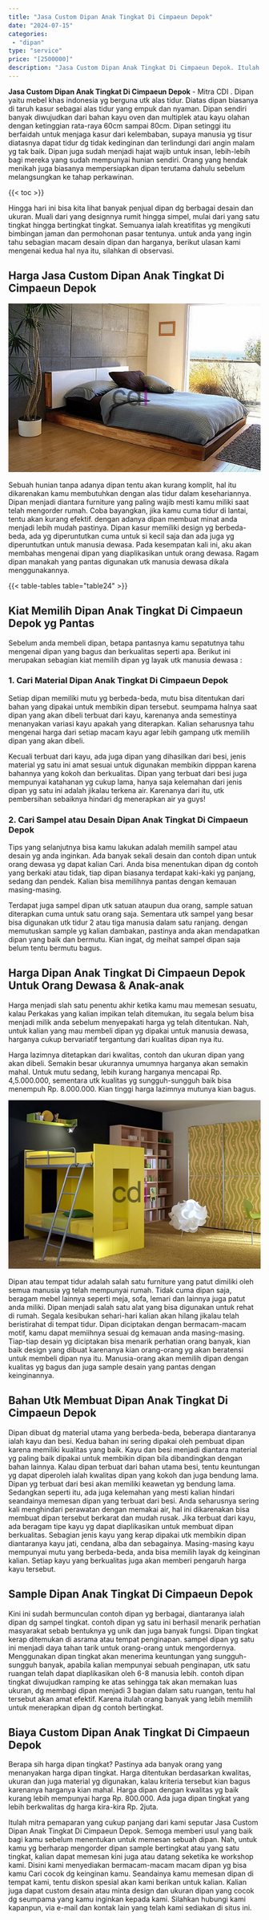 ```yaml
---
title: "Jasa Custom Dipan Anak Tingkat Di Cimpaeun Depok"
date: "2024-07-15"
categories:
 - "dipan"
type: "service"
price: "[2500000]"
description: "Jasa Custom Dipan Anak Tingkat Di Cimpaeun Depok. Itulah mitra pemaparan yang cukup panjang dari kami seputar Jasa Custom Dipan Anak Tingkat Di Cimpaeun Depo..."
---
```


**Jasa Custom Dipan Anak Tingkat Di Cimpaeun Depok** - Mitra CDI . Dipan yaitu mebel khas indonesia yg berguna utk alas tidur. Diatas dipan biasanya di taruh kasur sebagai alas tidur yang empuk dan nyaman. Dipan sendiri banyak diwujudkan dari bahan kayu oven dan multiplek atau kayu olahan dengan ketinggian rata-raya 60cm sampai 80cm. Dipan setinggi itu berfaidah untuk menjaga kasur dari kelembaban, supaya manusia yg tisur diatasnya dapat tidur dg tidak kedinginan dan terlindungi dari angin malam yg tak baik. Dipan juga sudah menjadi hajat wajib untuk insan, lebih-lebih bagi mereka yang sudah mempunyai hunian sendiri. Orang yang hendak menikah juga biasanya mempersiapkan dipan terutama dahulu sebelum melangsungkan ke tahap perkawinan.

{{< toc >}}

Hingga hari ini bisa kita lihat banyak penjual dipan dg berbagai desain dan ukuran. Muali dari yang designnya rumit hingga simpel, mulai dari yang satu tingkat hingga bertingkat tingkat. Semuanya ialah kreatifitas yg mengikuti bimbingan jaman dan permohonan pasar tentunya. untuk anda yang ingin tahu sebagian macam desain dipan dan harganya, berikut ulasan kami mengenai kedua hal nya itu, silahkan di observasi.

## Harga Jasa Custom Dipan Anak Tingkat Di Cimpaeun Depok

![Jasa Custom Dipan Anak Tingkat Di Cimpaeun Depok](/images/mebel/dipan-dewasa-007.jpg)

Sebuah hunian tanpa adanya dipan tentu akan kurang komplit, hal itu dikarenakan kamu membutuhkan dengan alas tidur dalam kesehariannya. Dipan menjadi diantara furniture yang paling wajib mesti kamu miliki saat telah mengorder rumah. Coba bayangkan, jika kamu cuma tidur di lantai, tentu akan kurang efektif. dengan adanya dipan membuat minat anda menjadi lebih mudah pastinya. Dipan kasur memiliki design yg berbeda-beda, ada yg diperuntutkan cuma untuk si kecil saja dan ada juga yg diperuntutkan untuk manusia dewasa. Pada kesempatan kali ini, aku akan membahas mengenai dipan yang diaplikasikan untuk orang dewasa. Ragam dipan manakah yang pantas digunakan utk manusia dewasa dikala menggunakannya.

{{< table-tables table="table24" >}}

## Kiat Memilih Dipan Anak Tingkat Di Cimpaeun Depok yg Pantas

Sebelum anda membeli dipan, betapa pantasnya kamu sepatutnya tahu mengenai dipan yang bagus dan berkualitas seperti apa. Berikut ini merupakan sebagian kiat memilih dipan yg layak utk manusia dewasa :

### 1\. Cari Material Dipan Anak Tingkat Di Cimpaeun Depok

Setiap dipan memiliki mutu yg berbeda-beda, mutu bisa ditentukan dari bahan yang dipakai untuk membikin dipan tersebut. seumpama halnya saat dipan yang akan dibeli terbuat dari kayu, karenanya anda semestinya menanyakan variasi kayu apakah yang diterapkan. Kalian seharusnya tahu mengenai harga dari setiap macam kayu agar lebih gampang utk memilih dipan yang akan dibeli.

Kecuali terbuat dari kayu, ada juga dipan yang dihasilkan dari besi, jenis material yg satu ini amat sesuai untuk digunakan membikin dipppan karena bahannya yang kokoh dan berkualitas. Dipan yang terbuat dari besi juga mempunyai katahanan yg cukup lama, hanya saja kelemahan dari jenis dipan yg satu ini adalah jikalau terkena air. Karenanya dari itu, utk pembersihan sebaiknya hindari dg menerapkan air ya guys!

### 2\. Cari Sampel atau Desain Dipan Anak Tingkat Di Cimpaeun Depok

Tips yang selanjutnya bisa kamu lakukan adalah memilih sampel atau desain yg anda inginkan. Ada banyak sekali desain dan contoh dipan untuk orang dewasa yg dapat kalian Cari. Anda bisa menentukan dipan dg contoh yang berkaki atau tidak, tiap dipan biasanya terdapat kaki-kaki yg panjang, sedang dan pendek. Kalian bisa memilihnya pantas dengan kemauan masing-masing.

Terdapat juga sampel dipan utk satuan ataupun dua orang, sample satuan diterapkan cuma untuk satu orang saja. Sementara utk sampel yang besar bisa digunakan utk tidur 2 atau tiga manusia dalam satu ranjang. dengan memutuskan sample yg kalian dambakan, pastinya anda akan mendapatkan dipan yang baik dan bermutu. Kian ingat, dg meihat sampel dipan saja belum tentu bermutu bagus.

## Harga Dipan Anak Tingkat Di Cimpaeun Depok Untuk Orang Dewasa & Anak-anak

Harga menjadi slah satu penentu akhir ketika kamu mau memesan sesuatu, kalau Perkakas yang kalian impikan telah ditemukan, itu segala belum bisa menjadi milik anda sebelum menyepakati harga yg telah ditentukan. Nah, untuk kalian yang mau membeli dipan yg dipakai untuk manusia dewasa, harganya cukup bervariatif tergantung dari kualitas dipan nya itu.

Harga lazimnya ditetapkan dari kwalitas, contoh dan ukuran dipan yang akan dibeli. Semakin besar ukurannya umumnya harganya akan semakin mahal. Untuk mutu sedang, lebih kurang harganya mencapai Rp. 4,5.000.000, sementara utk kualitas yg sungguh-sungguh baik bisa menempuh Rp. 8.000.000. Kian tinggi harga lazimnya mutunya kian bagus.

![Jasa Custom Dipan Anak Tingkat Di Cimpaeun Depok](/images/mebel/dipan-anak-009.jpg)

Dipan atau tempat tidur adalah salah satu furniture yang patut dimiliki oleh semua manusia yg telah mempunyai rumah. Tidak cuma dipan saja, beragam mebel lainnya seperti meja, sofa, lemari dan lainnya juga patut anda miliki. Dipan menjadi salah satu alat yang bisa digunakan untuk rehat di rumah. Segala kesibukan sehari-hari kalian akan hilang jikalau telah beristirahat di tempat tidur. Dipan diciptakan dengan bermacam-macam motif, kamu dapat memiihnya sesuai dg kemauan anda masing-masing. Tiap-tiap desain yg diciptakan bisa menarik perhatian orang banyak, kian baik design yang dibuat karenanya kian orang-orang yg akan beratensi untuk membeli dipan nya itu. Manusia-orang akan memilih dipan dengan kualitas yg bagus dan juga sample desain yang pantas dengan keinginannya.

## Bahan Utk Membuat Dipan Anak Tingkat Di Cimpaeun Depok

Dipan dibuat dg material utama yang berbeda-beda, beberapa diantaranya ialah kayu dan besi. Kedua bahan ini sering dipakai oleh pembuat dipan karena memiliki kualitas yang baik. Kayu dan besi menjadi diantara material yg paling baik dipakai untuk membikin dipan bila dibandingkan dengan bahan lainnya. Kalau dipan terbuat dari bahan utama besi, tentu keuntungan yg dapat diperoleh ialah kwalitas dipan yang kokoh dan juga bendung lama. Dipan yg terbuat dari besi akan memiliki keawetan yg bendung lama. Sedangkan seperti itu, ada juga kelemahan yang mesti kalian hindari seandainya memesan dipan yang terbuat dari besi. Anda seharusnya sering kali menghindari perawatan dengan memakai air, hal ini dikarenakan bisa membuat dipan tersebut berkarat dan mudah rusak. Jika terbuat dari kayu, ada beragam tipe kayu yg dapat diaplikasikan untuk membuat dipan berkualitas. Sebagian jenis kayu yang kerap dipakai utk membikin dipan diantaranya kayu jati, cendana, alba dan sebagainya. Masing-masing kayu mempunyai mutu yang berbeda-beda, anda bisa memilih layak dg keinginan kalian. Setiap kayu yang berkualitas juga akan memberi pengaruh harga kayu tersebut.

## Sample Dipan Anak Tingkat Di Cimpaeun Depok

Kini ini sudah bermunculan contoh dipan yg berbagai, diantaranya ialah dipan dg sampel tingkat. contoh dipan yg satu ini berhasil menarik perhatian masyarakat sebab bentuknya yg unik dan juga banyak fungsi. Dipan tingkat kerap ditemukan di asrama atau tempat penginapan. sampel dipan yg satu ini menjadi daya tahan tarik untuk orang-orang untuk mengordernya. Menggunakan dipan tingkat akan menerima keuntungan yang sungguh-sungguh banyak, apabila kalian mempunyai sebuah penginapan, utk satu ruangan telah dapat diaplikasikan oleh 6-8 manusia lebih. contoh dipan tingkat diwujudkan ramping ke atas sehingga tak akan memakan luas ukuran, dg membagi dipan menjadi 3 bagian dalam satu ruangan, tentu hal tersebut akan amat efektif. Karena itulah orang banyak yang lebih memilih untuk menerapkan dipan dg contoh bertingkat.

## Biaya Custom Dipan Anak Tingkat Di Cimpaeun Depok

Berapa sih harga dipan tingkat? Pastinya ada banyak orang yang menanyakan harga dipan tingkat. Harga ditentukan berdasarkan kwalitas, ukuran dan juga material yg digunakan, kalau kriteria tersebut kian bagus karenanya harganya kian mahal. Harga dipan dengan kwalitas yg baik kurang lebih mempunyai harga Rp. 800.000. Ada juga dipan tingkat yang lebih berkwalitas dg harga kira-kira Rp. 2juta.

Itulah mitra pemaparan yang cukup panjang dari kami seputar Jasa Custom Dipan Anak Tingkat Di Cimpaeun Depok. Semoga memberi usul yang baik bagi kamu sebelum menentukan untuk memesan sebuah dipan. Nah, untuk kamu yg berharap mengorder dipan sample bertingkat atau yang satu tingkat, kalian dapat memesan kini juga atau datang seketika ke workshop kami. Disini kami menyediakan bermacam-macam macam dipan yg bisa kamu Cari cocok dg keinginan kamu. Seandainya kamu memesan dipan di tempat kami, tentu diskon spesial akan kami berikan untuk kalian. Kalian juga dapat custom desain atau minta design dan ukuran dipan yang cocok dg seumpama yang kamu inginkan kepada kami. Silahkan hubungi kami kapanpun, via e-mail dan kontak lain yang telah kami sediakan di situs ini.
